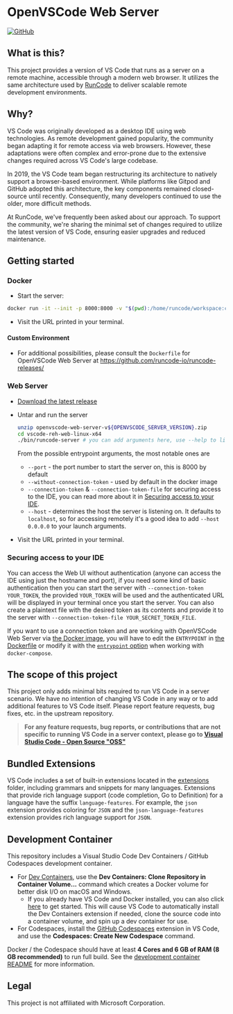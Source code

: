 # OpenVSCode Web Server

[![GitHub](https://img.shields.io/github/license/runcode-io/openvscode-web-server)](https://github.com/runcode-io/openvscode-web-server/blob/main/LICENSE.txt)

## What is this?

This project provides a version of VS Code that runs as a server on a remote machine, accessible through a modern web browser. It utilizes the same architecture used by [RunCode](https://runcode.io) to deliver scalable remote development environments.

## Why?

VS Code was originally developed as a desktop IDE using web technologies. As remote development gained popularity, the community began adapting it for remote access via web browsers. However, these adaptations were often complex and error-prone due to the extensive changes required across VS Code's large codebase.

In 2019, the VS Code team began restructuring its architecture to natively support a browser-based environment. While platforms like Gitpod and GitHub adopted this architecture, the key components remained closed-source until recently. Consequently, many developers continued to use the older, more difficult methods.

At RunCode, we've frequently been asked about our approach. To support the community, we're sharing the minimal set of changes required to utilize the latest version of VS Code, ensuring easier upgrades and reduced maintenance.

## Getting started

### Docker

- Start the server:
```bash
docker run -it --init -p 8000:8000 -v "$(pwd):/home/runcode/workspace:cached" runcode/runcode-server
```
- Visit the URL printed in your terminal.



#### Custom Environment
- For additional possibilities, please consult the `Dockerfile` for OpenVSCode Web Server at https://github.com/runcode-io/runcode-releases/


### Web Server

- [Download the latest release](https://github.com/runcode-io/openvscode-web-server/releases/latest)
- Untar and run the server
	```bash
	unzip openvscode-web-server-v${OPENVSCODE_SERVER_VERSION}.zip
	cd vscode-reh-web-linux-x64
	./bin/runcode-server # you can add arguments here, use --help to list all of the possible options
	```

  From the possible entrypoint arguments, the most notable ones are
	- `--port` - the port number to start the server on, this is 8000 by default
	- `--without-connection-token` - used by default in the docker image
	- `--connection-token` & `--connection-token-file` for securing access to the IDE, you can read more about it in [Securing access to your IDE](#securing-access-to-your-ide).
	-  `--host` - determines the host the server is listening on. It defaults to `localhost`, so for accessing remotely it's a good idea to add `--host 0.0.0.0` to your launch arguments.

- Visit the URL printed in your terminal.

### Securing access to your IDE

You can access the Web UI without authentication (anyone can access the IDE using just the hostname and port), if you need some kind of basic authentication then you can start the server with `--connection-token YOUR_TOKEN`, the provided `YOUR_TOKEN` will be used and the authenticated URL will be displayed in your terminal once you start the server. You can also create a plaintext file with the desired token as its contents and provide it to the server with `--connection-token-file YOUR_SECRET_TOKEN_FILE`.

If you want to use a connection token and are working with OpenVSCode Web Server via [the Docker image](https://hub.docker.com/r/runcode/runcode-server), you will have to edit the `ENTRYPOINT` in [the Dockerfile](https://github.com/runcode-io/runcode-releases/blob/main/Dockerfile) or modify it with the [`entrypoint` option](https://docs.docker.com/compose/compose-file/compose-file-v3/#entrypoint) when working with `docker-compose`.

## The scope of this project

This project only adds minimal bits required to run VS Code in a server scenario. We have no intention of changing VS Code in any way or to add additional features to VS Code itself. Please report feature requests, bug fixes, etc. in the upstream repository.

> **For any feature requests, bug reports, or contributions that are not specific to running VS Code in a server context, please go to [Visual Studio Code - Open Source "OSS"](https://github.com/microsoft/vscode)**

## Bundled Extensions

VS Code includes a set of built-in extensions located in the [extensions](extensions) folder, including grammars and snippets for many languages. Extensions that provide rich language support (code completion, Go to Definition) for a language have the suffix `language-features`. For example, the `json` extension provides coloring for `JSON` and the `json-language-features` extension provides rich language support for `JSON`.

## Development Container

This repository includes a Visual Studio Code Dev Containers / GitHub Codespaces development container.

- For [Dev Containers](https://aka.ms/vscode-remote/download/containers), use the **Dev Containers: Clone Repository in Container Volume...** command which creates a Docker volume for better disk I/O on macOS and Windows.
     - If you already have VS Code and Docker installed, you can also click [here](https://vscode.dev/redirect?url=vscode://ms-vscode-remote.remote-containers/cloneInVolume?url=https://github.com/microsoft/vscode) to get started. This will cause VS Code to automatically install the Dev Containers extension if needed, clone the source code into a container volume, and spin up a dev container for use.
- For Codespaces, install the [GitHub Codespaces](https://marketplace.visualstudio.com/items?itemName=GitHub.codespaces) extension in VS Code, and use the **Codespaces: Create New Codespace** command.

Docker / the Codespace should have at least **4 Cores and 6 GB of RAM (8 GB recommended)** to run full build. See the [development container README](.devcontainer/README.md) for more information.

## Legal
This project is not affiliated with Microsoft Corporation.
